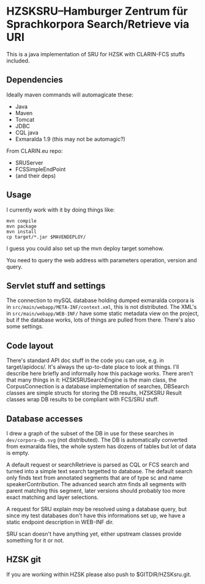 # HZSKSRU–Hamburger Zentrum für Sprachkorpora Search/Retrieve via URI

This is a java implementation of SRU for HZSK with CLARIN-FCS stuffs included.

## Dependencies

Ideally maven commands will automagicate these:

* Java
* Maven
* Tomcat
* JDBC
* CQL java
* Exmaralda 1.9 (this may not be automagic?)

From CLARIN.eu repo:

* SRUServer
* FCSSimpleEndPoint
* (and their deps)

## Usage

I currently work with it by doing things like:
```
mvn compile
mvn package
mvn install
cp target/*.jar $MAVENDEPLOY/
```

I guess you could also set up the mvn deploy target somehow.

You need to query the web address with parameters operation, version and query.

## Servlet stuff and settings

The connection to mySQL database holding dumped exmaralda corpora is in
`src/main/webapp/META-INF/context.xml`, this is not distributed. The XML's in
`src/main/webapp/WEB-INF/` have some static metadata view on the project, but
if the database works, lots of things are pulled from there. There's also some
settings.

## Code layout

There's standard API doc stuff in the code you can use, e.g. in target/apidocs/.
It's always the up-to-date place to look at things. I'll describe here briefly
and informally how this package works. There aren't that many things in it:
HZSKSRUSearchEngine is the main class, the CorpusConnection is a database
implementation of searches, DBSearch classes are simple structs for storing the
DB results, HZSKSRU Result classes wrap DB results to be compliant with FCS/SRU
stuff.

## Database accesses

I drew a graph of the subset of the DB in use for these searches in
 `dev/corpora-db.svg` (not distributed). The DB is automatically converted from
exmaralda files, the whole system has dozens of tables but lot of data is empty.

A default request or searchRetrieve is parsed as CQL or FCS search and turned
into a simple text search targetted to database. The default search only finds
text from annotated segments that are of type sc and name speakerContribution.
The advanced search atm finds all segments with parent matching this segment,
later versions should probably too more exact matching and layer selections.

A request for SRU explain *may* be resolved using a database query, but since
my test databases don't have this informations set up, we have a static
endpoint description in WEB-INF dir.

SRU scan doesn't have anything yet, either upstream classes provide something
for it or not.

## HZSK git

If you are working within HZSK please also push to $GITDIR/HZSKsru.git.
